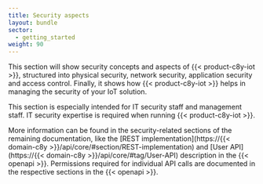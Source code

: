 ```yaml
---
title: Security aspects
layout: bundle
sector:
  - getting_started
weight: 90
---
```


This section will show security concepts and aspects of {{< product-c8y-iot >}}, structured into physical security, network security, application security and access control. Finally, it shows how {{< product-c8y-iot >}} helps in managing the security of your IoT solution.

This section is especially intended for IT security staff and management staff. IT security expertise is required when running {{< product-c8y-iot >}}.

More information can be found in the security-related sections of the remaining documentation, like the [REST implementation](https://{{< domain-c8y >}}/api/core/#section/REST-implementation) and [User API](https://{{< domain-c8y >}}/api/core/#tag/User-API) description in the {{< openapi >}}. Permissions required for individual API calls are documented in the respective sections in the {{< openapi >}}.

